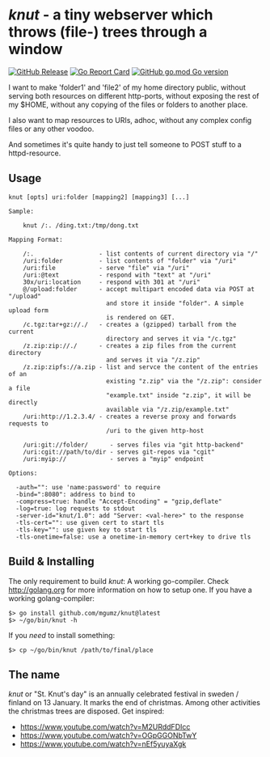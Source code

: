 # *knut* - a tiny webserver which throws (file-) trees through a window

[![GitHub Release](https://img.shields.io/github/v/release/mgumz/knut.svg)](https://github.com/mgumz/knut/releases/latest)
[![Go Report Card](https://goreportcard.com/badge/github.com/mgumz/knut)](https://goreportcard.com/report/github.com/mgumz/knut)
[![GitHub go.mod Go version](https://img.shields.io/github/go-mod/go-version/mgumz/knut.svg)](https://github.com/mgumz/knut)

I want to make 'folder1' and 'file2' of my home directory public, without
serving both resources on different http-ports, without exposing the rest
of my $HOME, without any copying of the files or folders to another place.

I also want to map resources to URIs, adhoc, without any complex config files
or any other voodoo.

And sometimes it's quite handy to just tell someone to POST stuff to a
httpd-resource.

## Usage

    knut [opts] uri:folder [mapping2] [mapping3] [...]

    Sample:

        knut /:. /ding.txt:/tmp/dong.txt

    Mapping Format:

        /:.                  - list contents of current directory via "/"
        /uri:folder          - list contents of "folder" via "/uri"
        /uri:file            - serve "file" via "/uri"
        /uri:@text           - respond with "text" at "/uri"
        30x/uri:location     - respond with 301 at "/uri"
        @/upload:folder      - accept multipart encoded data via POST at "/upload"
                               and store it inside "folder". A simple upload form
                               is rendered on GET.
        /c.tgz:tar+gz://./   - creates a (gzipped) tarball from the current
                               directory and serves it via "/c.tgz"
        /z.zip:zip://./      - creates a zip files from the current directory
                               and serves it via "/z.zip"
        /z.zip:zipfs://a.zip - list and servce the content of the entries of an
                               existing "z.zip" via the "/z.zip": consider a file
                               "example.txt" inside "z.zip", it will be directly
                               available via "/z.zip/example.txt"
        /uri:http://1.2.3.4/ - creates a reverse proxy and forwards requests to
                               /uri to the given http-host

        /uri:git://folder/      - serves files via "git http-backend"
        /uri:cgit://path/to/dir - serves git-repos via "cgit"
        /uri:myip://            - serves a "myip" endpoint

    Options:

      -auth="": use 'name:password' to require
      -bind=":8080": address to bind to
      -compress=true: handle "Accept-Encoding" = "gzip,deflate"
      -log=true: log requests to stdout
      -server-id="knut/1.0": add "Server: <val-here>" to the response
      -tls-cert="": use given cert to start tls
      -tls-key="": use given key to start tls
      -tls-onetime=false: use a onetime-in-memory cert+key to drive tls


## Build & Installing

The only requirement to build *knut*: A working go-compiler. Check
http://golang.org for more information on how to setup one. If you
have a working golang-compiler:

    $> go install github.com/mgumz/knut@latest
    $> ~/go/bin/knut -h

If you *need* to install something:

    $> cp ~/go/bin/knut /path/to/final/place

## The name

*knut* or "St. Knut's day" is an annually celebrated festival in sweden /
finland on 13 January. It marks the end of christmas. Among other
activities the christmas trees are disposed. Get inspired:

* https://www.youtube.com/watch?v=M2URddFDIcc
* https://www.youtube.com/watch?v=OGpGGONbTwY
* https://www.youtube.com/watch?v=nEf5yuyaXgk
